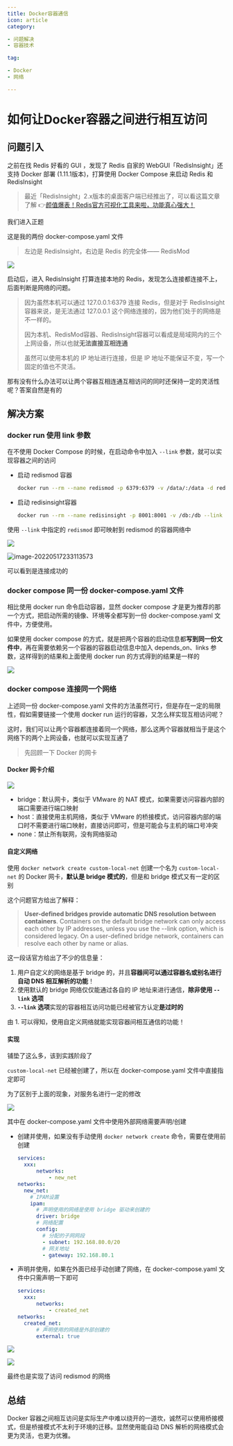 ```yaml
---
title: Docker容器通信
icon: article
category:

- 问题解决
- 容器技术

tag:

- Docker
- 网络

---
```


# 如何让Docker容器之间进行相互访问

## 问题引入

之前在找 Redis 好看的 GUI ，发现了 Redis 自家的 WebGUI「RedisInsight」还支持 Docker 部署 (1.11.1版本)，打算使用 Docker
Compose 来启动 Redis 和 RedisInsight


> 最近「RedisInsight」2.x版本的桌面客户端已经推出了，可以看这篇文章了解
> 👉[颜值爆表！Redis官方可视化工具来啦，功能真心强大！](https://juejin.cn/post/7072537112834211847)

我们进入正题

这是我的两份 docker-compose.yaml 文件

> 左边是 RedisInsight，右边是 Redis 的完全体—— RedisMod

![](https://wingbun-notes-image.oss-cn-guangzhou.aliyuncs.com/images/20220519204620.png)

启动后，进入 RedisInsight 打算连接本地的 Redis，发现怎么连接都连接不上，后面判断是网络的问题。

> 因为虽然本机可以通过 127.0.0.1:6379 连接 Redis，但是对于 RedisInsight 容器来说，是无法通过 127.0.0.1
> 这个网络连接的，因为他们处于的网络是不一样的。
>
> 因为本机、RedisMod容器、RedisInsight容器可以看成是局域网内的三个上网设备，所以也就**无法直接互相连通**
>
> 虽然可以使用本机的 IP 地址进行连接，但是 IP 地址不能保证不变，写一个固定的值也不灵活。



那有没有什么办法可以让两个容器互相连通互相访问的同时还保持一定的灵活性呢？答案自然是有的



## 解决方案

### docker run 使用 link 参数

在不使用 Docker Compose 的时候，在启动命令中加入 `--link` 参数，就可以实现容器之间的访问

- 启动 redismod 容器

  ```bash
  docker run --rm --name redismod -p 6379:6379 -v /data/:/data -d redislabs/redismod:latest
  ```

- 启动 redisinsight容器

  ```bash
  docker run --rm --name redisinsight -p 8001:8001 -v /db:/db --link redismod -d redislabs/redisinsight:latest
  ```

使用 `--link` 中指定的 `redismod` 即可映射到 redismod 的容器网络中

![](https://wingbun-notes-image.oss-cn-guangzhou.aliyuncs.com/images/20220517233054.png)

![image-20220517233113573](https://wingbun-notes-image.oss-cn-guangzhou.aliyuncs.com/images/image-20220517233113573.png)

可以看到是连接成功的



### docker compose 同一份 docker-compose.yaml 文件

相比使用 docker run 命令启动容器，显然 docker compose 才是更为推荐的那一个方式，把启动所需的镜像、环境等全都写到一份 docker-compose.yaml 文件中，方便使用。

如果使用 docker compose 的方式，就是把两个容器的启动信息都**写到同一份文件中**，再在需要依赖另一个容器的容器启动信息中加入 depends_on、links 参数，这样得到的结果和上面使用 docker run 的方式得到的结果是一样的

![](https://wingbun-notes-image.oss-cn-guangzhou.aliyuncs.com/images/20220519214933.png)



### docker compose 连接同一个网络

上述同一份 docker-compose.yaml 文件的方法虽然可行，但是存在一定的局限性，假如需要链接一个使用 docker run 运行的容器，又怎么样实现互相访问呢？

这时，我们可以让两个容器都连接着同一个网络，那么这两个容器就相当于是这个网络下的两个上网设备，也就可以实现互通了

> 先回顾一下 Docker 的网卡

#### Docker 网卡介绍

![](https://wingbun-notes-image.oss-cn-guangzhou.aliyuncs.com/images/20220517230048.png)

- bridge：默认网卡，类似于 VMware 的 NAT 模式，如果需要访问容器内部的端口需要进行端口映射
- host：直接使用主机网络，类似于 VMware 的桥接模式，访问容器内部的端口时不需要进行端口映射，直接访问即可，但是可能会与主机的端口号冲突
- none：禁止所有联网，没有网络驱动



#### 自定义网络

使用 `docker network create custom-local-net` 创建一个名为 `custom-local-net` 的 Docker 网卡，**默认是 bridge 模式的**，但是和 bridge 模式又有一定的区别

这个问题官方给出了解释：

> **User-defined bridges provide automatic DNS resolution between containers**.
> Containers on the default bridge network can only access each other by IP addresses, unless you use the --link option, which is considered legacy. On a user-defined bridge network, containers can resolve each other by name or alias.

这一段话官方给出了不少的信息量：

1. 用户自定义的网络是基于 bridge 的，并且**容器间可以通过容器名或别名进行自动 DNS 相互解析的功能**！
2. 使用默认的 bridge 网络仅仅能通过各自的 IP 地址来进行通信，**除非使用 `--link` 选项**
3. **`--link` 选项**实现的容器相互访问功能已经被官方认定**是过时的**

由 1. 可以得知，使用自定义网络就能实现容器间相互通信的功能！



#### 实现

铺垫了这么多，该到实践阶段了

`custom-local-net` 已经被创建了，所以在 docker-compose.yaml 文件中直接指定即可

为了区别于上面的现象，对服务名进行一定的修改

![](https://wingbun-notes-image.oss-cn-guangzhou.aliyuncs.com/images/20220730222223.png)

其中在 docker-compose.yaml 文件中使用外部网络需要声明/创建

- 创建并使用，如果没有手动使用 `docker network create` 命令，需要在使用前创建

  ```yaml
  services:
  	xxx:
  		networks:
  			- new_net
  networks:
  	new_net:
      # IPAM设置
      ipam:
        # 声明使用的网络是使用 bridge 驱动来创建的
        driver: bridge
        # 网络配置
        config:
          # 分配的子网网段
          - subnet: 192.168.80.0/20
          # 网关地址
          - gateway: 192.168.80.1
  ```

  

- 声明并使用，如果在外面已经手动创建了网络，在 docker-compose.yaml 文件中只需声明一下即可

  ```yaml
  services:
  	xxx:
  		networks:
  			- created_net
  networks:
  	created_net:
  		# 声明使用的网络是外部创建的
  		external: true
  ```

![](https://wingbun-notes-image.oss-cn-guangzhou.aliyuncs.com/images/20220519223001.png)

![](https://wingbun-notes-image.oss-cn-guangzhou.aliyuncs.com/images/20220519223021.png)

最终也是实现了访问 redismod 的网络

## 总结

Docker 容器之间相互访问是实际生产中难以绕开的一道坎，诚然可以使用桥接模式，但是桥接模式不太利于环境的迁移。显然使用能自动
DNS 解析的网络模式会更为灵活，也更为优雅。
